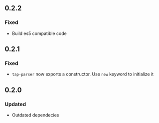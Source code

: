 ## 0.2.2

### Fixed

- Build es5 compatible code

## 0.2.1

### Fixed

- `tap-parser` now exports a constructor. Use `new` keyword to initialize it

## 0.2.0

### Updated

- Outdated dependecies
